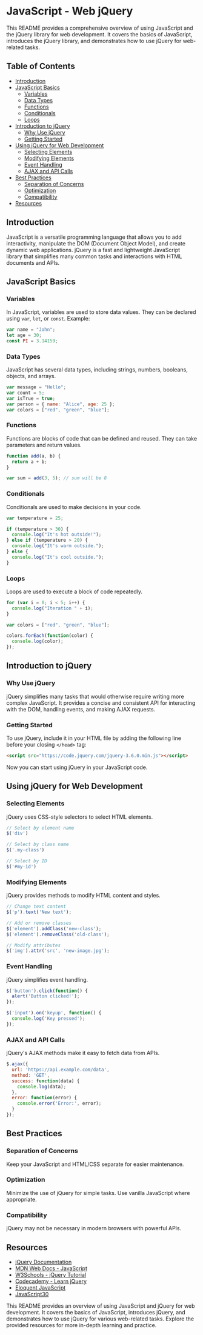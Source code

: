 # JavaScript - Web jQuery

This README provides a comprehensive overview of using JavaScript and the jQuery library for web development. It covers the basics of JavaScript, introduces the jQuery library, and demonstrates how to use jQuery for web-related tasks.

## Table of Contents

- [Introduction](#introduction)
- [JavaScript Basics](#javascript-basics)
  - [Variables](#variables)
  - [Data Types](#data-types)
  - [Functions](#functions)
  - [Conditionals](#conditionals)
  - [Loops](#loops)
- [Introduction to jQuery](#introduction-to-jquery)
  - [Why Use jQuery](#why-use-jquery)
  - [Getting Started](#getting-started)
- [Using jQuery for Web Development](#using-jquery-for-web-development)
  - [Selecting Elements](#selecting-elements)
  - [Modifying Elements](#modifying-elements)
  - [Event Handling](#event-handling)
  - [AJAX and API Calls](#ajax-and-api-calls)
- [Best Practices](#best-practices)
  - [Separation of Concerns](#separation-of-concerns)
  - [Optimization](#optimization)
  - [Compatibility](#compatibility)
- [Resources](#resources)

## Introduction

JavaScript is a versatile programming language that allows you to add interactivity, manipulate the DOM (Document Object Model), and create dynamic web applications. jQuery is a fast and lightweight JavaScript library that simplifies many common tasks and interactions with HTML documents and APIs.

## JavaScript Basics

### Variables

In JavaScript, variables are used to store data values. They can be declared using `var`, `let`, or `const`. Example:

```javascript
var name = "John";
let age = 30;
const PI = 3.14159;
```

### Data Types

JavaScript has several data types, including strings, numbers, booleans, objects, and arrays.

```javascript
var message = "Hello";
var count = 5;
var isTrue = true;
var person = { name: "Alice", age: 25 };
var colors = ["red", "green", "blue"];
```

### Functions

Functions are blocks of code that can be defined and reused. They can take parameters and return values.

```javascript
function add(a, b) {
  return a + b;
}

var sum = add(3, 5); // sum will be 8
```

### Conditionals

Conditionals are used to make decisions in your code.

```javascript
var temperature = 25;

if (temperature > 30) {
  console.log("It's hot outside!");
} else if (temperature > 20) {
  console.log("It's warm outside.");
} else {
  console.log("It's cool outside.");
}
```

### Loops

Loops are used to execute a block of code repeatedly.

```javascript
for (var i = 0; i < 5; i++) {
  console.log("Iteration " + i);
}

var colors = ["red", "green", "blue"];

colors.forEach(function(color) {
  console.log(color);
});
```

## Introduction to jQuery

### Why Use jQuery

jQuery simplifies many tasks that would otherwise require writing more complex JavaScript. It provides a concise and consistent API for interacting with the DOM, handling events, and making AJAX requests.

### Getting Started

To use jQuery, include it in your HTML file by adding the following line before your closing `</head>` tag:

```html
<script src="https://code.jquery.com/jquery-3.6.0.min.js"></script>
```

Now you can start using jQuery in your JavaScript code.

## Using jQuery for Web Development

### Selecting Elements

jQuery uses CSS-style selectors to select HTML elements.

```javascript
// Select by element name
$('div')

// Select by class name
$('.my-class')

// Select by ID
$('#my-id')
```

### Modifying Elements

jQuery provides methods to modify HTML content and styles.

```javascript
// Change text content
$('p').text('New text');

// Add or remove classes
$('element').addClass('new-class');
$('element').removeClass('old-class');

// Modify attributes
$('img').attr('src', 'new-image.jpg');
```

### Event Handling

jQuery simplifies event handling.

```javascript
$('button').click(function() {
  alert('Button clicked!');
});

$('input').on('keyup', function() {
  console.log('Key pressed');
});
```

### AJAX and API Calls

jQuery's AJAX methods make it easy to fetch data from APIs.

```javascript
$.ajax({
  url: 'https://api.example.com/data',
  method: 'GET',
  success: function(data) {
    console.log(data);
  },
  error: function(error) {
    console.error('Error:', error);
  }
});
```

## Best Practices

### Separation of Concerns

Keep your JavaScript and HTML/CSS separate for easier maintenance.

### Optimization

Minimize the use of jQuery for simple tasks. Use vanilla JavaScript where appropriate.

### Compatibility

jQuery may not be necessary in modern browsers with powerful APIs.

## Resources

- [jQuery Documentation](https://api.jquery.com/)
- [MDN Web Docs - JavaScript](https://developer.mozilla.org/en-US/docs/Web/JavaScript)
- [W3Schools - jQuery Tutorial](https://www.w3schools.com/jquery/default.asp)
- [Codecademy - Learn jQuery](https://www.codecademy.com/learn/learn-jquery)
- [Eloquent JavaScript](https://eloquentjavascript.net/)
- [JavaScript30](https://javascript30.com/)

This README provides an overview of using JavaScript and jQuery for web development. It covers the basics of JavaScript, introduces jQuery, and demonstrates how to use jQuery for various web-related tasks. Explore the provided resources for more in-depth learning and practice.
